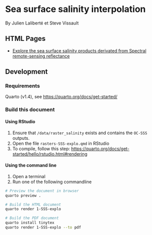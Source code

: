# Sea surface salinity interpolation 

By Julien Laliberté et Steve Vissault

## HTML Pages

- [Explore the sea surface salinity products derivated from Spectral remote-sensing reflectance ](https://steveviss.github.io/seaSurfaceSalinity-DFO/1-SSS-explo/)

## Development

### Requirements

Quarto (v1.4), see https://quarto.org/docs/get-started/

### Build this document

#### Using RStudio

1. Ensure that `/data/raster_salinity` exists and contains the `OC-SSS` outputs.
2. Open the file `rasters-SSS-explo.qmd` in RStudio
3. To compile, follow this step: https://quarto.org/docs/get-started/hello/rstudio.html#rendering

#### Using the command line

1. Open a terminal
2. Run one of the following commandline

```bash
# Preview the document in browser 
quarto preview . 

# Build the HTML document
quarto render 1-SSS-explo

# Build the PDF document
quarto install tinytex 
quarto render 1-SSS-explo --to pdf
```


